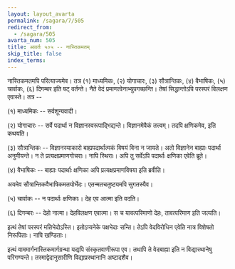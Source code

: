 ```yaml
---
layout: layout_avarta
permalink: /sagara/7/505
redirect_from:
  - /sagara/505
avarta_num: 505
title: आवर्तः ५०५ -- नास्तिकमतम्
skip_title: false
index_terms: 
---
```


नास्तिकमतमपि परित्याज्यमेव। तत्र (१) माध्यमिकः, (२) योगाचारः,
(३) सौत्रान्तिकः, (४) वैभाषिकः, (५) चार्वाकः, (६) दिगम्बर इति षट् वर्तन्ते। नैते वेदं प्रमाणत्वेनाभ्युपगच्छन्ति। तेषां सिद्धान्तोऽपि परस्परं विलक्षण एवास्ते। तत्र --

(१) माध्यमिकः -- सर्वशून्यवादी।

(२) योगाचारः -- सर्वे पदार्था न विज्ञानस्वरूपाद्भिद्यन्ते। विज्ञानमेवैकं
तत्त्वम्। तदपि क्षणिकमेव, इति कथयति।

(३) सौत्रान्तिकः -- विज्ञानस्याकारो बाह्यपदार्थात्मकं विषयं विना न जायते। अतो विज्ञानेन बाह्याः पदार्था अनुमीयन्ते। न ते प्रत्यक्षप्रमाणगोचराः। नापि स्थिराः। अपि तु सर्वेऽपि पदार्थाः क्षणिका एवेति ब्रूते।

(४) वैभाषिकः --
बाह्याः पदार्थाः क्षणिका अपि प्रत्यक्षप्रमाणविषया इति ब्रवीति।

अयमेव सौत्रान्तिकवैभाषिकमतयोर्भेदः। एतन्मतचतुष्टयमपि सुगतस्यैव।

(५) चार्वाकः -- 
न पदार्थाः क्षणिकाः। देह एव आत्मा इति
वदति।

(६) दिगम्बरः -- 
देहो नात्मा। देहविलक्षण एवात्मा। स च
यावत्परिमाणो देहः, तावत्परिमाण इति जल्पति।

इत्थं तेषां परस्परं मतिभेदोऽस्ति। इतोऽप्यनेके पक्षभेदाः सन्ति।
तेऽपि वेदविरोधिन एवेति नात्र विशेषतो निरूपिताः। नापि खण्डिताः।

इत्थं वाममार्गनास्तिकमार्गग्रन्था यद्यपि संस्कृतवाणीरूपा एव। तथापि
ते वेदबाह्या इति न विद्यास्थानेषु परिगण्यन्ते। तस्माद्वेदानुसारीणि
विद्याप्रस्थानानि अष्टादशैव।
